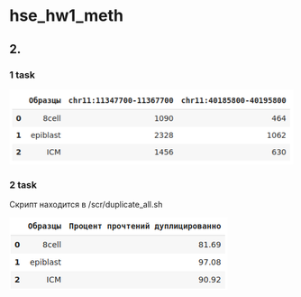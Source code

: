 # hse_hw1_meth

## 2.
### 1 task

![alt](./fig/task1.png)

### 2 task 

Скрипт находится в /scr/duplicate_all.sh

![alt](./fig/task2.png)
